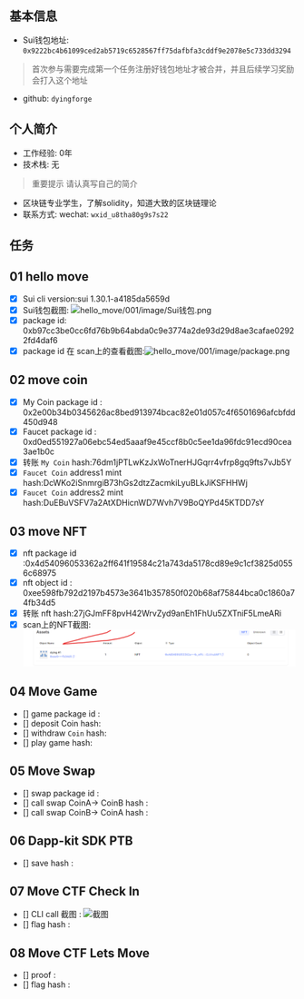 ## 基本信息
- Sui钱包地址: `0x9222bc4b61099ced2ab5719c6528567ff75dafbfa3cddf9e2078e5c733dd3294`
> 首次参与需要完成第一个任务注册好钱包地址才被合并，并且后续学习奖励会打入这个地址
- github: `dyingforge`

## 个人简介
- 工作经验: 0年
- 技术栈: 无
> 重要提示 请认真写自己的简介
- 区块链专业学生，了解solidity，知道大致的区块链理论 
- 联系方式: wechat: `wxid_u8tha80g9s7s22` 

## 任务

##   01 hello move  
- [x] Sui cli version:sui 1.30.1-a4185da5659d
- [x] Sui钱包截图: ![hello_move/001/image/Sui钱包.png](./images/你的图片地址)
- [x] package id: 0xb97cc3be0cc6fd76b9b64abda0c9e3774a2de93d29d8ae3cafae02922fd4daf6
- [x] package id 在 scan上的查看截图:![hello_move/001/image/package.png](./images/你的图片地址)

##   02 move coin
- [x] My Coin package id : 0x2e00b34b0345626ac8bed913974bcac82e01d057c4f6501696afcbfdd450d948
- [x] Faucet package id : 0xd0ed551927a06ebc54ed5aaaf9e45ccf8b0c5ee1da96fdc91ecd90cea3ae1b0c
- [x] 转账 `My Coin` hash:76dm1jPTLwKzJxWoTnerHJGqrr4vfrp8gq9fts7vJb5Y
- [x] `Faucet Coin` address1 mint hash:DcWKo2iSnmrgiB73hGs2dtzZacmkiLyuBLkJiKSFHHWj
- [x] `Faucet Coin` address2 mint hash:DuEBuVSFV7a2AtXDHicnWD7Wvh7V9BoQYPd45KTDD7sY

##   03 move NFT
- [x] nft package id :0x4d54096053362a2ff641f19584c21a743da5178cd89e9c1cf3825d0556c68975
- [x] nft object id : 0xee598fb792d2197b4573e3641b357850f020b68af75844bca0c1860a74fb34d5
- [x] 转账 nft  hash:27jGJmFF8pvH42WrvZyd9anEh1FhUu5ZXTniF5LmeARi
- [x] scan上的NFT截图:![Scan截图](mover/dyingforge/code/task3/nft.png)

##   04 Move Game
- [] game package id :
- [] deposit Coin hash:
- [] withdraw `Coin` hash:
- [] play game hash:

##   05 Move Swap
- [] swap package id :
- [] call swap CoinA-> CoinB  hash :
- [] call swap CoinB-> CoinA  hash :

##   06 Dapp-kit SDK PTB
- [] save hash :

##   07 Move CTF Check In
- [] CLI call 截图 : ![截图](./images/你的图片地址)
- [] flag hash :

##   08 Move CTF Lets Move
- [] proof : 
- [] flag hash :